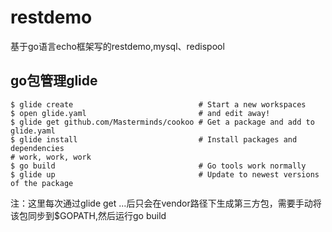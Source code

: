 # restdemo
基于go语言echo框架写的restdemo,mysql、redispool

## go包管理glide
```
$ glide create                            # Start a new workspaces
$ open glide.yaml                         # and edit away!
$ glide get github.com/Masterminds/cookoo # Get a package and add to glide.yaml
$ glide install                           # Install packages and dependencies
# work, work, work
$ go build                                # Go tools work normally
$ glide up                                # Update to newest versions of the package
```

注：这里每次通过glide get ...后只会在vendor路径下生成第三方包，需要手动将该包同步到$GOPATH,然后运行go build

